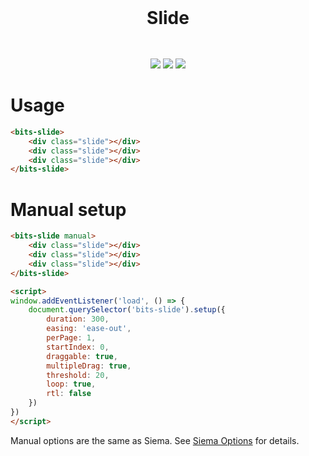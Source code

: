 <h1 style="margin: 0; border: 0; text-align: center;">Slide</h1>

<div id="preview" style="text-align: center; margin-top: 3rem;">
    <bits-slide>
        <img class="slide" src="/bits-ui/static/template/guide/components/slide/dessert-1.jpg">
        <img class="slide" src="/bits-ui/static/template/guide/components/slide/dessert-2.jpg">
        <img class="slide" src="/bits-ui/static/template/guide/components/slide/dessert-3.jpg">
    </bits-slide>
</div>

# Usage
```html
<bits-slide>
    <div class="slide"></div>
    <div class="slide"></div>
    <div class="slide"></div>
</bits-slide>
```

# Manual setup
```html
<bits-slide manual>
    <div class="slide"></div>
    <div class="slide"></div>
    <div class="slide"></div>
</bits-slide>

<script>
window.addEventListener('load', () => {
    document.querySelector('bits-slide').setup({
        duration: 300,
        easing: 'ease-out',
        perPage: 1,
        startIndex: 0,
        draggable: true,
        multipleDrag: true,
        threshold: 20,
        loop: true,
        rtl: false
    })
})
</script>
```

Manual options are the same as Siema. See [Siema Options](https://pawelgrzybek.github.io/siema/#options) for details.
